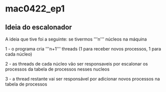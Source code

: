 # mac0422_ep1


Ideia do escalonador
--------------------

A ideia que tive foi a seguinte: se tivermos '''n''' núcleos na máquina

1 - o programa cria '''n+1''' threads (1 para receber novos processos, 1 para cada núcleo)

2 - as threads de cada núcleo vão ser responsaveis por escalonar os processos da tabela de processos nesses nucleos

3 - a thread restante vai ser responsável por adicionar novos processos na tabela de processos
